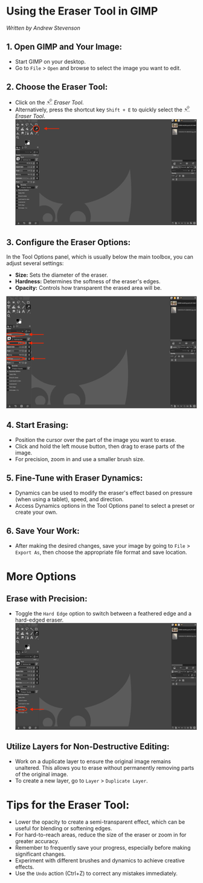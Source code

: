 # Using the Eraser Tool in GIMP
*Written by Andrew Stevenson*

## 1. Open GIMP and Your Image:

- Start GIMP on your desktop.
- Go to `File` > `Open` and browse to select the image you want to edit.

## 2. Choose the Eraser Tool:

- Click on the ![EraserTool.PNG](../images/EraserTool.PNG) *Eraser Tool*.
- Alternatively, press the shortcut key `Shift + E` to quickly select the ![EraserTool.PNG](../images/EraserTool.PNG) *Eraser Tool*.
![Selecting Eraser Tool](../images/EraserToolSelection.png)

## 3. Configure the Eraser Options:

In the Tool Options panel, which is usually below the main toolbox, you can adjust several settings:
- **Size:** Sets the diameter of the eraser.
- **Hardness:** Determines the softness of the eraser's edges.
- **Opacity:** Controls how transparent the erased area will be.

![Eraser Options Panel](../images/EraserToolOptions.png)

## 4. Start Erasing:

- Position the cursor over the part of the image you want to erase.
- Click and hold the left mouse button, then drag to erase parts of the image.
- For precision, zoom in and use a smaller brush size.

## 5. Fine-Tune with Eraser Dynamics:

- Dynamics can be used to modify the eraser's effect based on pressure (when using a tablet), speed, and direction.
- Access Dynamics options in the Tool Options panel to select a preset or create your own.


## 6. Save Your Work:

- After making the desired changes, save your image by going to `File` > `Export As`, then choose the appropriate file format and save location.

# More Options

## Erase with Precision:

- Toggle the `Hard Edge` option to switch between a feathered edge and a hard-edged eraser.
![Eraser Options Panel](../images/EraserHardEdge.png)


## Utilize Layers for Non-Destructive Editing:

- Work on a duplicate layer to ensure the original image remains unaltered. This allows you to erase without permanently removing parts of the original image.
- To create a new layer, go to `Layer` > `Duplicate Layer`.

# Tips for the Eraser Tool:

- Lower the opacity to create a semi-transparent effect, which can be useful for blending or softening edges.
- For hard-to-reach areas, reduce the size of the eraser or zoom in for greater accuracy.
- Remember to frequently save your progress, especially before making significant changes.
- Experiment with different brushes and dynamics to achieve creative effects.
- Use the `Undo` action (Ctrl+Z) to correct any mistakes immediately.


